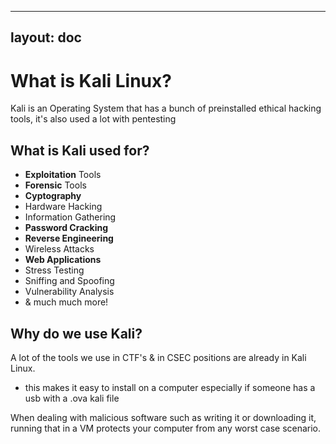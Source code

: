 
---
layout: doc
---
# What is Kali Linux?

Kali is an Operating System that has a bunch of preinstalled
ethical hacking tools, it's also used a lot with pentesting

## What is Kali used for?

* <strong>Exploitation</strong> Tools
* <strong>Forensic</strong> Tools
* <strong>Cyptography</strong>
* Hardware Hacking
* Information Gathering
* <strong>Password Cracking</strong>
* <strong>Reverse Engineering</strong>
* Wireless Attacks
* <strong>Web Applications</strong>
* Stress Testing
* Sniffing and Spoofing
* Vulnerability Analysis
* & much much more!

## Why do we use Kali?

A lot of the tools we use in CTF's & in CSEC positions are already in Kali Linux.
* this makes it easy to install on a computer especially if someone has a usb with a .ova kali file 

When dealing with malicious software such as writing it or downloading it, running that in a VM protects your computer from any worst case scenario.
